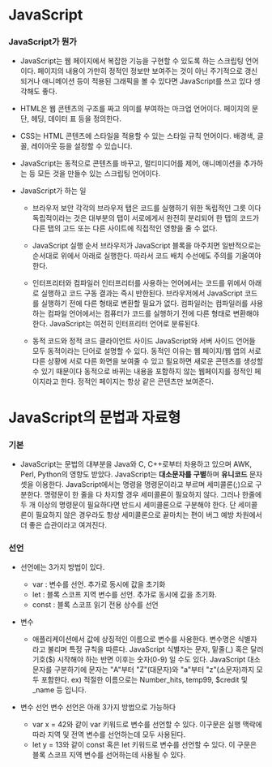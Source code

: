 # JavaScript

### JavaScript가 뭔가

- JavaScript는 웹 페이지에서 복잡한 기능을 구현할 수 있도록 하는 스크립팅 언어이다.
  페이지의 내용이 가만히 정적인 정보만 보여주는 것이 아닌 주기적으로 갱신되거나
  애니메이션 등이 적용된 그래픽을 볼 수 있다면 JavaScript를 쓰고 있다 생각해도 좋다.

- HTML은 웹 콘텐츠의 구조를 짜고 의미를 부여하는 마크업 언어이다.
  페이지의 문단, 헤딩, 데이터 표 등을 정의한다.

- CSS는 HTML 콘텐츠에 스타일을 적용할 수 있는 스타일 규칙 언어이다.
  배경색, 글꼴, 레이아웃 등을 설정할 수 있습니다.

- JavaScript는 동적으로 콘텐츠를 바꾸고, 멀티미디어를 제어, 애니메이션을 추가하는 등
  모든 것을 만들수 있는 스크립팅 언어이다.

- JavaScript가 하는 일

  - 브라우저 보안
    각각의 브라우저 탭은 코드를 실행하기 위한 독립적인 그릇 이다
    독립적이라는 것은 대부분의 탭이 서로에게서 완전히 분리되어 한 탭의 코드가
    다른 탭의 고드 또는 다른 사이트에 직접적인 영향을 줄 수 없다.
  
  - JavaScript 실행 순서
    브라우저가 JavaScript 블록을 마주치면 일반적으로는 순서대로 위에서 아래로 실행한다.
    따라서 코드 배치 수선에도 주의를 기울여야 한다.
  
  - 인터프리터와 컴파일러
    인터프리터를 사용하는 언어에서는 코드를 위에서 아래로 실행하고 코드 구동 결과는 즉시 반한된다.
    브라우저에서 JavaScript 코드를 실행하기 전에 다른 형태로 변환할 필요가 없다.
    컴파일러는 컴파일러를 사용하는 컴파일 언어에서는 컴퓨터가 코드를 실행하기 전에 다른 형태로 변환해야 한다.
    JavaScript는 여전히 인터프리터 언어로 분류된다.

  - 동적 코드와 정적 코드
    클라이언트 사이드 JavaScript와 서버 사이드 언어들 모두 동적이라는 단어로 설명할 수 있다.
    동적인 이유는 웹 페이지/웹 앱의 서로 다른 상황에 서로 다른 화면을 보여줄 수 있고
    필요하면 새로운 콘텐츠를 생성할 수 있기 때문이다
    동적으로 바뀌는 내용을 포함하지 않는 웹페이지를 정적인 페이지라고 한다.
    정적인 페이지는 항상 같은 콘텐츠만 보여준다.

# JavaScript의 문법과 자료형

### 기본

- JavaScript는 문법의 대부분을 Java와 C, C++로부터 차용하고 있으며 AWK, Perl, Python의 영향도 받았다.
  JavaScript는 **대소문자를 구별**하며 **유니코드** 문자셋을 이용한다.
  JavaScript에서는 명령을 명령문이라고 부르며 세미콜론(;)으로 구분한다.
  명령문이 한 줄을 다 차지할 경우 세미콜론이 필요하지 않다. 그러나 한줄에 두 개 이상의 명령문이 필요하다면
  반드시 세미콜론으로 구분해야 한다.
  단 세미콜론이 필요하지 않은 경우라도 항상 세미콜론으로 끝마치는 편이 버그 예방 차원에서 더 좋은 습관이라고 여겨진다.

### 선언

  - 선언에는 3가지 방법이 있다.
    
    - var : 변수를 선언. 추가로 동시에 값을 초기화
    - let : 블록 스코프 지역 변수를 선언. 추가로 동시에 값을 초기화.
    - const : 블록 스코프 읽기 전용 상수를 선언
  
  - 변수
    - 애플리케이션에서 값에 상징적인 이름으로 변수를 사용한다. 변수명은 식별자라고 불리며 특정 규칙을 따른다.
      JavaScript 식별자는 문자, 밑줄(_) 혹은 달러 기호($) 시작해야 하는 반면 이후는 숫자(0-9) 일 수도 있다.
      JavaScript 대소문자를 구분하기에 문자는 "A"부터 "Z"(대문자)와 "a"부터 "z"(소문자)까지 모두 포함한다.
      ex) 적절한 이름으로는 Number_hits, temp99, $credit 및 _name 등 입니다.

  - 변수 선언
    변수 선언은 아래 3가지 방법으로 가능하다
    - var x = 42와 같이 var 키워드로 변수를 선언할 수 있다. 이구문은 실행 맥락에 따라 지역 및 전역 변수를 선언하는데 모두 사용된다.
    - let y = 13와 같이 const 혹은 let 키워드로 변수를 선언할 수 있다. 이 구문은 블록 스코프 지역 변수를 선어하는데 사용될 수 있다.
